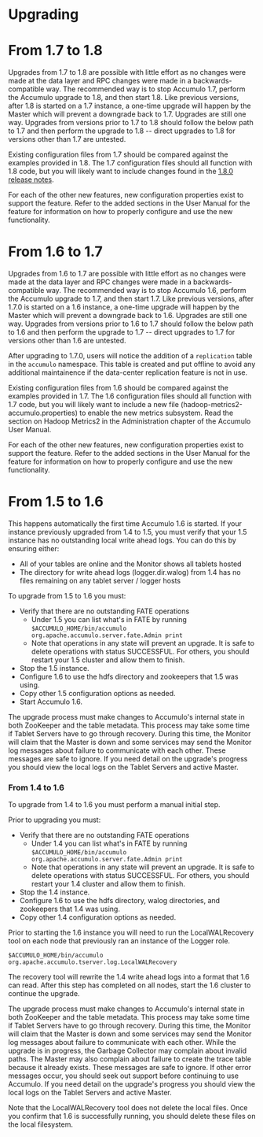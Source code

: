 <!--
Licensed to the Apache Software Foundation (ASF) under one or more
contributor license agreements.  See the NOTICE file distributed with
this work for additional information regarding copyright ownership.
The ASF licenses this file to You under the Apache License, Version 2.0
(the "License"); you may not use this file except in compliance with
the License.  You may obtain a copy of the License at

    http://www.apache.org/licenses/LICENSE-2.0

Unless required by applicable law or agreed to in writing, software
distributed under the License is distributed on an "AS IS" BASIS,
WITHOUT WARRANTIES OR CONDITIONS OF ANY KIND, either express or implied.
See the License for the specific language governing permissions and
limitations under the License.
-->

Upgrading
=========

# From 1.7 to 1.8

Upgrades from 1.7 to 1.8 are possible with little effort as no changes were made at the data layer and RPC changes
were made in a backwards-compatible way. The recommended way is to stop Accumulo 1.7, perform the Accumulo upgrade to
1.8, and then start 1.8. Like previous versions, after 1.8 is started on a 1.7 instance, a one-time upgrade will
happen by the Master which will prevent a downgrade back to 1.7. Upgrades are still one way. Upgrades from versions
prior to 1.7 to 1.8 should follow the below path to 1.7 and then perform the upgrade to 1.8 -- direct upgrades to 1.8
for versions other than 1.7 are untested.

Existing configuration files from 1.7 should be compared against the examples provided in 1.8. The 1.7 configuration
files should all function with 1.8 code, but you will likely want to include changes found in the 
[1.8.0 release notes](http://accumulo.apache.org/release/accumulo-1.8.0/).

For each of the other new features, new configuration properties exist to support the feature. Refer to the added
sections in the User Manual for the feature for information on how to properly configure and use the new functionality.

# From 1.6 to 1.7

Upgrades from 1.6 to 1.7 are possible with little effort as no changes were made at the data layer and RPC changes
were made in a backwards-compatible way. The recommended way is to stop Accumulo 1.6, perform the Accumulo upgrade to
1.7, and then start 1.7. Like previous versions, after 1.7.0 is started on a 1.6 instance, a one-time upgrade will
happen by the Master which will prevent a downgrade back to 1.6. Upgrades are still one way. Upgrades from versions
prior to 1.6 to 1.7 should follow the below path to 1.6 and then perform the upgrade to 1.7 -- direct upgrades to 1.7
for versions other than 1.6 are untested.

After upgrading to 1.7.0, users will notice the addition of a `replication` table in the `accumulo` namespace. This
table is created and put offline to avoid any additional maintainence if the data-center replication feature is not
in use.

Existing configuration files from 1.6 should be compared against the examples provided in 1.7. The 1.6 configuration
files should all function with 1.7 code, but you will likely want to include a new file (hadoop-metrics2-accumulo.properties)
to enable the new metrics subsystem. Read the section on Hadoop Metrics2 in the Administration chapter of the Accumulo User Manual.

For each of the other new features, new configuration properties exist to support the feature. Refer to the added
sections in the User Manual for the feature for information on how to properly configure and use the new functionality.

# From 1.5 to 1.6

This happens automatically the first time Accumulo 1.6 is started. If your instance previously upgraded from 1.4 to 1.5,
you must verify that your 1.5 instance has no outstanding local write ahead logs. You can do this by ensuring either:

 * All of your tables are online and the Monitor shows all tablets hosted
 * The directory for write ahead logs (logger.dir.walog) from 1.4 has no files remaining on any tablet server / logger
 hosts

To upgrade from 1.5 to 1.6 you must:

 * Verify that there are no outstanding FATE operations
    * Under 1.5 you can list what's in FATE by running `$ACCUMULO_HOME/bin/accumulo
      org.apache.accumulo.server.fate.Admin print`
    * Note that operations in any state will prevent an upgrade. It is safe to delete operations with status SUCCESSFUL.
      For others, you should restart your 1.5 cluster and allow them to finish.
 * Stop the 1.5 instance.
 * Configure 1.6 to use the hdfs directory and zookeepers that 1.5 was using.
 * Copy other 1.5 configuration options as needed.
 * Start Accumulo 1.6.

The upgrade process must make changes to Accumulo's internal state in both
ZooKeeper and the table metadata. This process may take some time if Tablet
Servers have to go through recovery. During this time, the Monitor will claim
that the Master is down and some services may send the Monitor log messages
about failure to communicate with each other.  These messages are safe to
ignore. If you need detail on the upgrade's progress you should view the local
logs on the Tablet Servers and active Master.

### From 1.4 to 1.6

To upgrade from 1.4 to 1.6 you must perform a manual initial step.

Prior to upgrading you must:

 * Verify that there are no outstanding FATE operations
     * Under 1.4 you can list what's in FATE by running
       `$ACCUMULO_HOME/bin/accumulo org.apache.accumulo.server.fate.Admin print`
     * Note that operations in any state will prevent an upgrade. It is safe
       to delete operations with status SUCCESSFUL. For others, you should restart
       your 1.4 cluster and allow them to finish.
 * Stop the 1.4 instance.
 * Configure 1.6 to use the hdfs directory, walog directories, and zookeepers
   that 1.4 was using.
 * Copy other 1.4 configuration options as needed.

Prior to starting the 1.6 instance you will need to run the LocalWALRecovery tool
on each node that previously ran an instance of the Logger role.

    $ACCUMULO_HOME/bin/accumulo org.apache.accumulo.tserver.log.LocalWALRecovery

The recovery tool will rewrite the 1.4 write ahead logs into a format that 1.6 can read.
After this step has completed on all nodes, start the 1.6 cluster to continue the upgrade.

The upgrade process must make changes to Accumulo's internal state in both ZooKeeper and
the table metadata. This process may take some time if Tablet Servers have to go through
recovery. During this time, the Monitor will claim that the Master is down and some
services may send the Monitor log messages about failure to communicate with each other.
While the upgrade is in progress, the Garbage Collector may complain about invalid paths.
The Master may also complain about failure to create the trace table because it already
exists. These messages are safe to ignore. If other error messages occur, you should seek
out support before continuing to use Accumulo. If you need detail on the upgrade's progress
you should view the local logs on the Tablet Servers and active Master.

Note that the LocalWALRecovery tool does not delete the local files. Once you confirm that
1.6 is successfully running, you should delete these files on the local filesystem.
